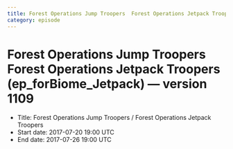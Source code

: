 ```yaml
---
title: Forest Operations Jump Troopers  Forest Operations Jetpack Troopers (ep_forBiome_Jetpack)
category: episode
---
```


# Forest Operations Jump Troopers  Forest Operations Jetpack Troopers (ep_forBiome_Jetpack) — version 1109



  * Title: Forest Operations Jump Troopers / Forest Operations Jetpack Troopers
  * Start date: 2017-07-20 19:00 UTC
  * End date: 2017-07-26 19:00 UTC

